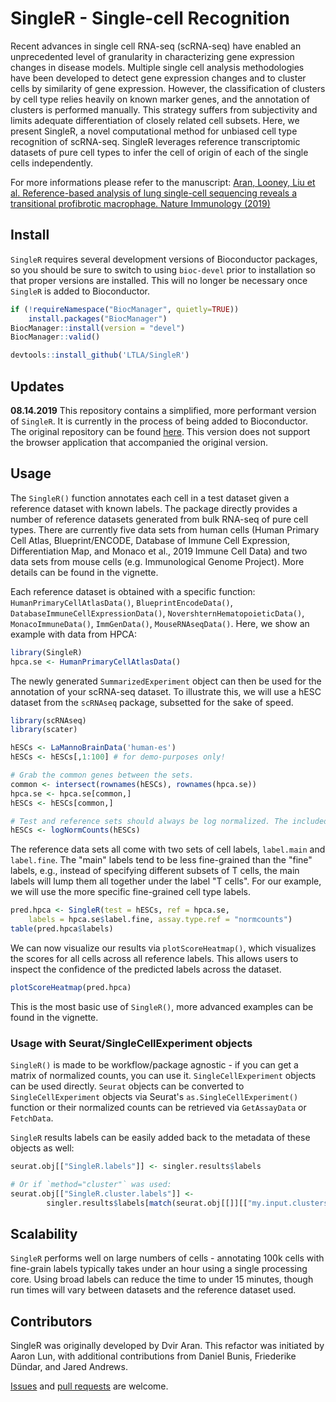 # SingleR - Single-cell Recognition

Recent advances in single cell RNA-seq (scRNA-seq) have enabled an unprecedented level of granularity in characterizing gene expression changes in disease models. 
Multiple single cell analysis methodologies have been developed to detect gene expression changes and to cluster cells by similarity of gene expression. 
However, the classification of clusters by cell type relies heavily on known marker genes, and the annotation of clusters is performed manually. 
This strategy suffers from subjectivity and limits adequate differentiation of closely related cell subsets. 
Here, we present SingleR, a novel computational method for unbiased cell type recognition of scRNA-seq. 
SingleR leverages reference transcriptomic datasets of pure cell types to infer the cell of origin of each of the single cells independently. 

For more informations please refer to the manuscript: [Aran, Looney, Liu et al. Reference-based analysis of lung single-cell sequencing reveals a transitional profibrotic macrophage. Nature Immunology (2019)](https://www.nature.com/articles/s41590-018-0276-y)

## Install

`SingleR` requires several development versions of Bioconductor packages, so you should be sure to switch to using `bioc-devel` prior to installation so that proper versions are installed.
This will no longer be necessary once `SingleR` is added to Bioconductor.

```R
if (!requireNamespace("BiocManager", quietly=TRUE))
    install.packages("BiocManager")
BiocManager::install(version = "devel")
BiocManager::valid()

devtools::install_github('LTLA/SingleR')
```

## Updates

**08.14.2019**
This repository contains a simplified, more performant version of `SingleR`. 
It is currently in the process of being added to Bioconductor. 
The original repository can be found [here](https://github.com/dviraran/SingleR). 
This version does not support the browser application that accompanied the original version.

## Usage

The `SingleR()` function annotates each cell in a test dataset given a reference dataset with known labels.
The package directly provides a number of reference datasets generated from bulk RNA-seq of pure cell types.
There are currently five data sets from human cells (Human Primary Cell Atlas, Blueprint/ENCODE, Database of Immune Cell Expression, Differentiation Map, and Monaco et al., 2019 Immune Cell Data) and two data sets from mouse cells (e.g. Immunological Genome Project).
More details can be found in the vignette.

Each reference dataset is obtained with a specific function: `HumanPrimaryCellAtlasData()`, `BlueprintEncodeData()`, `DatabaseImmuneCellExpressionData()`, `NovershternHematopoieticData()`, `MonacoImmuneData()`, `ImmGenData()`, `MouseRNAseqData()`.
Here, we show an example with data from HPCA:


```R
library(SingleR)
hpca.se <- HumanPrimaryCellAtlasData()
```

The newly generated `SummarizedExperiment` object can then be used for the annotation of your scRNA-seq dataset.
To illustrate this, we will use a hESC dataset from the `scRNAseq` package, subsetted for the sake of speed.

```R
library(scRNAseq)
library(scater)

hESCs <- LaMannoBrainData('human-es')
hESCs <- hESCs[,1:100] # for demo-purposes only!

# Grab the common genes between the sets.
common <- intersect(rownames(hESCs), rownames(hpca.se))
hpca.se <- hpca.se[common,]
hESCs <- hESCs[common,]

# Test and reference sets should always be log normalized. The included reference sets are already normalized. 
hESCs <- logNormCounts(hESCs)
```

The reference data sets all come with two sets of cell labels, `label.main` and `label.fine`. 
The "main" labels tend to be less fine-grained than the "fine" labels, e.g., instead of specifying different subsets of T cells, the main labels will lump them all together under the label "T cells". 
For our example, we will use the more specific fine-grained cell type labels.

```R
pred.hpca <- SingleR(test = hESCs, ref = hpca.se, 
    labels = hpca.se$label.fine, assay.type.ref = "normcounts")
table(pred.hpca$labels)
```

We can now visualize our results via `plotScoreHeatmap()`, which visualizes the scores for all cells across all reference labels.
This allows users to inspect the confidence of the predicted labels across the dataset.

```R
plotScoreHeatmap(pred.hpca)
```

This is the most basic use of `SingleR()`, more advanced examples can be found in the vignette.

### Usage with Seurat/SingleCellExperiment objects

`SingleR()` is made to be workflow/package agnostic - if you can get a matrix of normalized counts, you can use it.
`SingleCellExperiment` objects can be used directly. 
`Seurat` objects can be converted to `SingleCellExperiment` objects via Seurat's `as.SingleCellExperiment()` function or their normalized counts can be retrieved via `GetAssayData` or `FetchData`.

`SingleR` results labels can be easily added back to the metadata of these objects as well:

```R
seurat.obj[["SingleR.labels"]] <- singler.results$labels

# Or if `method="cluster"` was used:
seurat.obj[["SingleR.cluster.labels"]] <- 
        singler.results$labels[match(seurat.obj[[]][["my.input.clusters"]], rownames(singler.results)]
```

## Scalability

`SingleR` performs well on large numbers of cells - annotating 100k cells with fine-grain labels typically takes under an hour using a single processing core. 
Using broad labels can reduce the time to under 15 minutes, though run times will vary between datasets and the reference dataset used.

## Contributors

SingleR was originally developed by Dvir Aran. 
This refactor was initiated by Aaron Lun, with additional contributions from Daniel Bunis, Friederike Dündar, and Jared Andrews.

[Issues](https://github.com/LTLA/SingleR/issues) and [pull requests](https://github.com/LTLA/SingleR/pulls) are welcome.